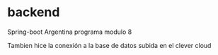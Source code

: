 # backend
Spring-boot Argentina programa modulo 8

Tambien hice la conexión a la base de datos subida en el clever cloud
